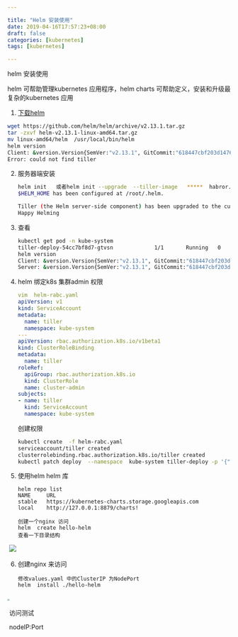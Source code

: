 ```yaml
---

title: "Helm 安装使用"
date: 2019-04-16T17:57:23+08:00
draft: false  
categories: [kubernetes]
tags: [kubernetes]

---
```


helm 安装使用

<!--more-->

helm 可帮助管理kubernetes 应用程序，helm  charts 可帮助定义，安装和升级最复杂的kubernetes 应用

1.  [下载helm](https://github.com/helm/helm/releases)

   ```bash
   wget https://github.com/helm/helm/archive/v2.13.1.tar.gz
   tar -zxvf helm-v2.13.1-linux-amd64.tar.gz 
   mv linux-amd64/helm  /usr/local/bin/helm
   helm version
   Client: &version.Version{SemVer:"v2.13.1", GitCommit:"618447cbf203d147601b4b9bd7f8c37a5d39fbb4", GitTreeState:"clean"}
   Error: could not find tiller
   ```


2. 服务器端安装

   ```bash
   helm init   或者helm init --upgrade  --tiller-image   *****  habror.enncloud.cn/enncloud/tiller:v2.13.1
   $HELM_HOME has been configured at /root/.helm.
   
   Tiller (the Helm server-side component) has been upgraded to the current version.
   Happy Helming	
   ```

3. 查看

   ```bash
   kubectl get pod -n kube-system
   tiller-deploy-54cc7bf8d7-gtvsn             1/1       Running   0          30m
   helm version
   Client: &version.Version{SemVer:"v2.13.1", GitCommit:"618447cbf203d147601b4b9bd7f8c37a5d39fbb4", GitTreeState:"clean"}
   Server: &version.Version{SemVer:"v2.13.1", GitCommit:"618447cbf203d147601b4b9bd7f8c37a5d39fbb4", GitTreeState:"clean"}
   ```

4. helm 绑定k8s 集群admin 权限

   ```yaml
   vim  helm-rabc.yaml
   apiVersion: v1
   kind: ServiceAccount
   metadata:
     name: tiller
     namespace: kube-system
   ---
   apiVersion: rbac.authorization.k8s.io/v1beta1
   kind: ClusterRoleBinding
   metadata:
     name: tiller
   roleRef:
     apiGroup: rbac.authorization.k8s.io
     kind: ClusterRole
     name: cluster-admin
   subjects:
   - name: tiller
     kind: ServiceAccount
     namespace: kube-system
   ```

   创建权限

   ```bash
   kubectl create  -f helm-rabc.yaml
   serviceaccount/tiller created
   clusterrolebinding.rbac.authorization.k8s.io/tiller created
   kubectl patch deploy  --namespace  kube-system tiller-deploy -p '{"spec":{"template":{"spec":{"serviceAccount":"tiller"}}}}'
   ```
5. 使用helm 
    helm 库

   ```shell
   helm repo list
   NAME  	URL
   stable	https://kubernetes-charts.storage.googleapis.com
   local 	http://127.0.0.1:8879/charts!
   
   创建一个nginx 访问
   helm  create hello-helm
   查看一下目录结构
   ```

​       ![](https://xing-blog.oss-cn-beijing.aliyuncs.com/2019-05-21-071406.png)

6. 创建nginx 来访问

   ```shell
   修改values.yaml 中的ClusterIP 为NodePort
   helm  install ./hello-helm
   ```

 

​       <img src="https://xing-blog.oss-cn-beijing.aliyuncs.com/2019-05-21-072351.png" alt=" " style="zoom:30%;" />   

​       访问测试 

​       nodeIP:Port   

​        
